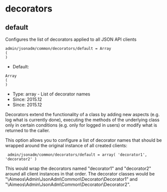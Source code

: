 
# decorators
## default

Configures the list of decorators applied to all JSON API clients

```
admin/jsonadm/common/decorators/default = Array
(
)
```

* Default: 
```
Array
(
)
```
* Type: array - List of decorator names
* Since: 2015.12
* Since: 2015.12

Decorators extend the functionality of a class by adding new aspects
(e.g. log what is currently done), executing the methods of the underlying
class only in certain conditions (e.g. only for logged in users) or
modify what is returned to the caller.

This option allows you to configure a list of decorator names that should
be wrapped around the original instance of all created clients:

```
 admin/jsonadm/common/decorators/default = array( 'decorator1', 'decorator2' )
```

This would wrap the decorators named "decorator1" and "decorator2" around
all client instances in that order. The decorator classes would be
"\Aimeos\Admin\JsonAdm\Common\Decorator\Decorator1" and
"\Aimeos\Admin\JsonAdm\Common\Decorator\Decorator2".
